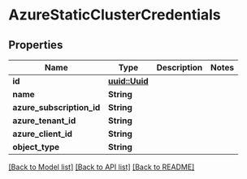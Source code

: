 # AzureStaticClusterCredentials

## Properties

Name | Type | Description | Notes
------------ | ------------- | ------------- | -------------
**id** | [**uuid::Uuid**](uuid::Uuid.md) |  | 
**name** | **String** |  | 
**azure_subscription_id** | **String** |  | 
**azure_tenant_id** | **String** |  | 
**azure_client_id** | **String** |  | 
**object_type** | **String** |  | 

[[Back to Model list]](../README.md#documentation-for-models) [[Back to API list]](../README.md#documentation-for-api-endpoints) [[Back to README]](../README.md)


